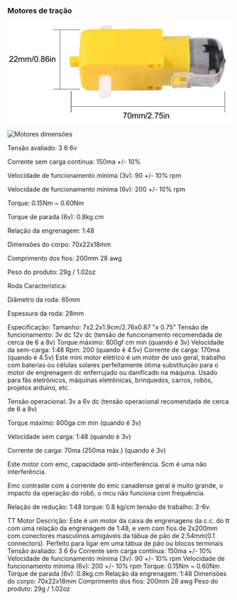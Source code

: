 ### Motores de tração

![Motores de tração](../imgs/Motor%20DC.jpg)

![Motores dimensões](../imgs/Motor%20DC%20dimensões.jpg)



Tensão avaliado: 3 6 6v

Corrente sem carga contínua: 150ma +/- 10%

Velocidade de funcionamento mínima (3v): 90 +/- 10% rpm

Velocidade de funcionamento mínima (6v): 200 +/- 10% rpm

Torque: 0.15Nm ~ 0.60Nm

Torque de parada (6v): 0.8kg.cm

Relação da engrenagem: 1:48

Dimensões do corpo: 70x22x18mm

Comprimento dos fios: 200mm 28 awg

Peso do produto: 29g / 1.02oz

Roda Característica:

Diâmetro da roda: 65mm

Espessura da roda: 28mm


Especificação:
Tamanho: 7x2.2x1.9cm/2.76x0.87 "x 0.75"
Tensão de funcionamento: 3v dc 12v dc (tensão de funcionamento recomendada de cerca de 6 a 8v)
Torque máximo: 800gf cm min (quando é 3v)
Velocidade da sem-carga: 1:48
Rpm: 200 (quando é 4.5v)
Corrente de carga: 170ma (quando é 4.5v)
Este mini motor elétrico é um motor de uso geral, trabalho com baterias ou células solares perfeitamente ótima substituição para o motor de engrenagem dc enferrujado ou danificado na máquina.
Usado para fãs eletrônicos, máquinas eletrônicas, brinquedos, carros, robôs, projetos arduino, etc.


Tensão operacional: 3v a 6v dc (tensão operacional recomendada de cerca de 6 a 8v)

Torque máximo: 800ga cm min (quando é 3v)

Velocidade sem carga: 1:48 (quando é 3v)

Corrente de carga: 70ma (250ma máx.) (quando é 3v)

Este motor com emc, capacidade anti-interferência. Scm é uma não interferência.

Emc contraste com a corrente do emc canadense geral é muito grande, o impacto da operação do robô, o mcu não funciona com frequência.

Relação de redução: 1:48 torque: 0.8 kg/cm tensão de trabalho: 3-6v.


TT Motor Descrição:
Este é um motor da caixa de engrenagens da c.c. do tt com uma relação da engrenagem de 1:48, e vem com fios de 2x200mm com conectores masculinos amigáveis da tábua de pão de 2.54mm(0.1 connectors). Perfeito para ligar em uma tábua de pão ou blocos terminais
Tensão avaliado: 3 6 6v
Corrente sem carga contínua: 150ma +/- 10%
Velocidade de funcionamento mínima (3v): 90 +/- 10% rpm
Velocidade de funcionamento mínima (6v): 200 +/- 10% rpm
Torque: 0.15Nm ~ 0.60Nm
Torque de parada (6v): 0.8kg.cm
Relação da engrenagem: 1:48
Dimensões do corpo: 70x22x18mm
Comprimento dos fios: 200mm 28 awg
Peso do produto: 29g / 1.02oz
